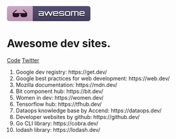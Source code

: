 <p>
	<img src="media/badge.svg"/>
	<h1>Awesome dev sites.</h1>
</p>
<p>
	<a href="code-of-conduct.md">Code</a>
	<a href="https://twitter.com/qbllr_">Twitter</a>
</p>
	<ol>
		<li>Google dev registry: <a src="https://get.dev/">https://get.dev/</a> </li>
		<li>Google best practices for web development: <a src="https://web.dev/">https://web.dev/</a></li>
		<li>Mozilla documentation:  <a src="https://mdn.dev/">https://mdn.dev/</a></li>
		<li>Bit component hub: <a src="https://bit.dev/">https://bit.dev/</a></li>
		<li>Women in dev: <a src="https://women.dev/">https://women.dev/</a></li>
		<li>Tensorflow hub: <a src="https://tfhub.dev/">https://tfhub.dev/</a></li>
		<li>Dataops knowledge base by Accend: <a src="https://dataops.dev/">https://dataops.dev/</a></li>
		<li>Developer websites by github: <a src="https://github§.dev/">https://github.dev/</a></li>
		<li>Go CLI library: <a src="https://cobra.dev/">https://cobra.dev/</a></li>
		<li>lodash library: <a src="https://lodash.dev/">https://lodash.dev/</a></li>
	</ol>
